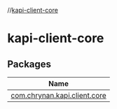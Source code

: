 //[kapi-client-core](index.md)

# kapi-client-core

## Packages

| Name |
|---|
| [com.chrynan.kapi.client.core](kapi-client-core/com.chrynan.kapi.client.core/index.md) |
